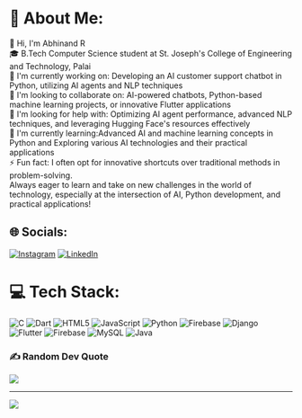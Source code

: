 # 💫 About Me:
👋 Hi, I'm Abhinand R<br>🎓 B.Tech Computer Science student at St. Joseph's College of Engineering and Technology, Palai<br>🔭 I'm currently working on: Developing an AI customer support chatbot in Python, utilizing AI agents and NLP techniques<br>👯 I'm looking to collaborate on: AI-powered chatbots, Python-based machine learning projects, or innovative Flutter applications<br>🤝 I'm looking for help with: Optimizing AI agent performance, advanced NLP techniques, and leveraging Hugging Face's resources effectively<br>🌱 I'm currently learning:Advanced AI and machine learning concepts in Python and Exploring various AI technologies and their practical applications<br>⚡ Fun fact: I often opt for innovative shortcuts over traditional methods in problem-solving.<br>Always eager to learn and take on new challenges in the world of technology, especially at the intersection of AI, Python development, and practical applications!


## 🌐 Socials:
[![Instagram](https://img.shields.io/badge/Instagram-%23E4405F.svg?logo=Instagram&logoColor=white)](https://instagram.com/zycc.__) [![LinkedIn](https://img.shields.io/badge/LinkedIn-%230077B5.svg?logo=linkedin&logoColor=white)](https://linkedin.com/in/abhinand-r-197443223) 

# 💻 Tech Stack:
![C](https://img.shields.io/badge/c-%2300599C.svg?style=flat&logo=c&logoColor=white) ![Dart](https://img.shields.io/badge/dart-%230175C2.svg?style=flat&logo=dart&logoColor=white) ![HTML5](https://img.shields.io/badge/html5-%23E34F26.svg?style=flat&logo=html5&logoColor=white) ![JavaScript](https://img.shields.io/badge/javascript-%23323330.svg?style=flat&logo=javascript&logoColor=%23F7DF1E) ![Python](https://img.shields.io/badge/python-3670A0?style=flat&logo=python&logoColor=ffdd54) ![Firebase](https://img.shields.io/badge/firebase-%23039BE5.svg?style=flat&logo=firebase) ![Django](https://img.shields.io/badge/django-%23092E20.svg?style=flat&logo=django&logoColor=white) ![Flutter](https://img.shields.io/badge/Flutter-%2302569B.svg?style=flat&logo=Flutter&logoColor=white) ![Firebase](https://img.shields.io/badge/firebase-a08021?style=flat&logo=firebase&logoColor=ffcd34) ![MySQL](https://img.shields.io/badge/mysql-4479A1.svg?style=flat&logo=mysql&logoColor=white) ![Java](https://img.shields.io/badge/java-%23ED8B00.svg?style=flat&logo=openjdk&logoColor=white)
<!--# 📊 GitHub Stats:

![](https://github-readme-stats.vercel.app/api/top-langs/?username=Abhinand-R&theme=dark&hide_border=true&include_all_commits=false&count_private=false&layout=compact)

## 🏆 GitHub Trophies
![](https://github-profile-trophy.vercel.app/?username=Abhinand-R&theme=radical&no-frame=true&no-bg=true&margin-w=4) -->

### ✍️ Random Dev Quote
![](https://quotes-github-readme.vercel.app/api?type=horizontal&theme=dark)

---
[![](https://visitcount.itsvg.in/api?id=Abhinand-R&icon=5&color=3)](https://visitcount.itsvg.in)

<!-- Proudly created with GPRM ( https://gprm.itsvg.in ) -->
<!--[![](https://visitcount.itsvg.in/api?id=Abhinand-R&icon=8&color=0)](https://visitcount.itsvg.in)-->

